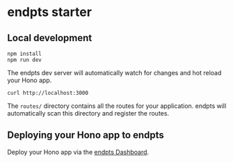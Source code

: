 # endpts starter

## Local development

```shell
npm install
npm run dev
```

The endpts dev server will automatically watch for changes and hot reload your Hono app.

```shell
curl http://localhost:3000
```

The `routes/` directory contains all the routes for your application. endpts will automatically scan this directory and register the routes.

## Deploying your Hono app to endpts

Deploy your Hono app via the [endpts Dashboard](https://dashboard.endpts.io).
